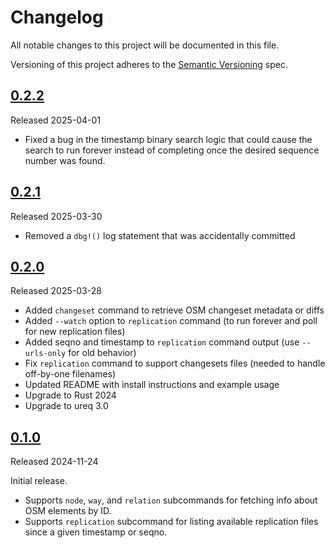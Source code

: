 # Changelog

All notable changes to this project will be documented in this file.

Versioning of this project adheres to the [Semantic Versioning](https://semver.org/spec/v2.0.0.html) spec.

## [0.2.2]

Released 2025-04-01

- Fixed a bug in the timestamp binary search logic that could cause the search to run forever instead of completing once the desired sequence number was found.

## [0.2.1]

Released 2025-03-30

- Removed a `dbg!()` log statement that was accidentally committed

## [0.2.0]

Released 2025-03-28

- Added `changeset` command to retrieve OSM changeset metadata or diffs
- Added `--watch` option to `replication` command (to run forever and poll for new replication files)
- Added seqno and timestamp to `replication` command output (use `--urls-only` for old behavior)
- Fix `replication` command to support changesets files (needed to handle off-by-one filenames)
- Updated README with install instructions and example usage
- Upgrade to Rust 2024
- Upgrade to ureq 3.0

## [0.1.0]

Released 2024-11-24

Initial release.
- Supports `node`, `way`, and `relation` subcommands for fetching info about OSM elements by ID.
- Supports `replication` subcommand for listing available replication files since a given timestamp or seqno.

[0.2.2]: https://github.com/jake-low/osm-cli/releases/tag/v0.2.2
[0.2.1]: https://github.com/jake-low/osm-cli/releases/tag/v0.2.1
[0.2.0]: https://github.com/jake-low/osm-cli/releases/tag/v0.2.0
[0.1.0]: https://github.com/jake-low/osm-cli/releases/tag/v0.1.0

